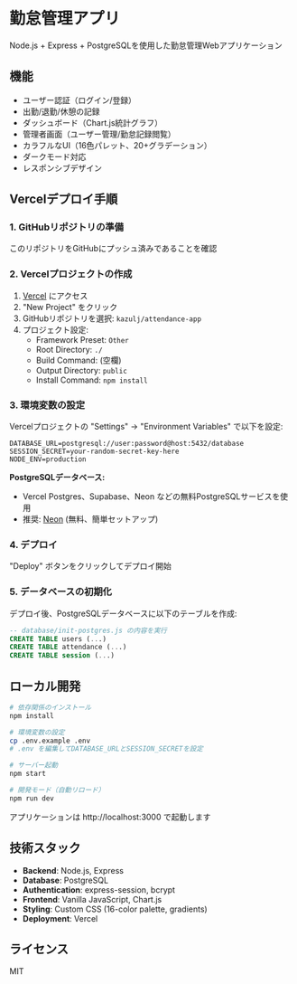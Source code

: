 # 勤怠管理アプリ

Node.js + Express + PostgreSQLを使用した勤怠管理Webアプリケーション

## 機能

- ユーザー認証（ログイン/登録）
- 出勤/退勤/休憩の記録
- ダッシュボード（Chart.js統計グラフ）
- 管理者画面（ユーザー管理/勤怠記録閲覧）
- カラフルなUI（16色パレット、20+グラデーション）
- ダークモード対応
- レスポンシブデザイン

## Vercelデプロイ手順

### 1. GitHubリポジトリの準備

このリポジトリをGitHubにプッシュ済みであることを確認

### 2. Vercelプロジェクトの作成

1. [Vercel](https://vercel.com/) にアクセス
2. "New Project" をクリック
3. GitHubリポジトリを選択: `kazulj/attendance-app`
4. プロジェクト設定:
   - Framework Preset: `Other`
   - Root Directory: `./`
   - Build Command: (空欄)
   - Output Directory: `public`
   - Install Command: `npm install`

### 3. 環境変数の設定

Vercelプロジェクトの "Settings" → "Environment Variables" で以下を設定:

```
DATABASE_URL=postgresql://user:password@host:5432/database
SESSION_SECRET=your-random-secret-key-here
NODE_ENV=production
```

**PostgreSQLデータベース:**
- Vercel Postgres、Supabase、Neon などの無料PostgreSQLサービスを使用
- 推奨: [Neon](https://neon.tech/) (無料、簡単セットアップ)

### 4. デプロイ

"Deploy" ボタンをクリックしてデプロイ開始

### 5. データベースの初期化

デプロイ後、PostgreSQLデータベースに以下のテーブルを作成:

```sql
-- database/init-postgres.js の内容を実行
CREATE TABLE users (...)
CREATE TABLE attendance (...)
CREATE TABLE session (...)
```

## ローカル開発

```bash
# 依存関係のインストール
npm install

# 環境変数の設定
cp .env.example .env
# .env を編集してDATABASE_URLとSESSION_SECRETを設定

# サーバー起動
npm start

# 開発モード（自動リロード）
npm run dev
```

アプリケーションは http://localhost:3000 で起動します

## 技術スタック

- **Backend**: Node.js, Express
- **Database**: PostgreSQL
- **Authentication**: express-session, bcrypt
- **Frontend**: Vanilla JavaScript, Chart.js
- **Styling**: Custom CSS (16-color palette, gradients)
- **Deployment**: Vercel

## ライセンス

MIT
